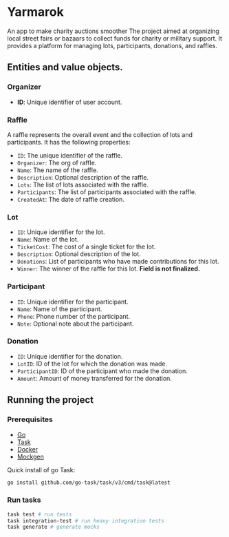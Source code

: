 # Yarmarok

An app to make charity auctions smoother
The project aimed at organizing local street fairs or bazaars to collect funds for charity or military
support.
It provides a platform for managing lots, participants, donations, and raffles.

## Entities and value objects.

### Organizer

- **ID**: Unique identifier of user account.

### Raffle

A raffle represents the overall event and the collection of lots and participants. It has the following properties:

- `ID`: The unique identifier of the raffle.
- `Organizer`: The org of raffle.
- `Name`: The name of the raffle.
- `Description`: Optional description of the raffle.
- `Lots`: The list of lots associated with the raffle.
- `Participants`: The list of participants associated with the raffle.
- `CreatedAt`: The date of raffle creation.

### Lot

- `ID`: Unique identifier for the lot.
- `Name`: Name of the lot.
- `TicketCost`: The cost of a single ticket for the lot.
- `Description`:  Optional description of the lot.
- `Donations`: List of participants who have made contributions for this lot.
- `Winner`: The winner of the raffle for this lot. **Field is not finalized.**

### Participant

- `ID`: Unique identifier for the participant.
- `Name`: Name of the participant.
- `Phone`: Phone number of the participant.
- `Note`: Optional note about the participant.

### Donation

- `ID`: Unique identifier for the donation.
- `LotID`: ID of the lot for which the donation was made.
- `ParticipantID`: ID of the participant who made the donation.
- `Amount`: Amount of money transferred for the donation.

## Running the project

### Prerequisites

- [Go](https://golang.org/doc/install)
- [Task](https://taskfile.dev/#/installation)
- [Docker](https://docs.docker.com/get-docker/)
- [Mockgen](https://github.com/golang/mock#installation)


Quick install of go Task:
```bash
go install github.com/go-task/task/v3/cmd/task@latest
```

### Run tasks

```bash
task test # run tests
task integration-test # run heavy integration tests
task generate # generate mocks
```
